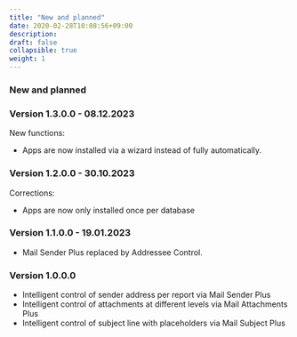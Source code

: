 ```yaml
---
title: "New and planned"
date: 2020-02-28T10:08:56+09:00
description: 
draft: false
collapsible: true
weight: 1
---
```

### New and planned

### Version 1.3.0.0 - 08.12.2023
New functions:
- Apps are now installed via a wizard instead of fully automatically.

### Version 1.2.0.0 - 30.10.2023
Corrections:
 - Apps are now only installed once per database

### Version 1.1.0.0 - 19.01.2023
- Mail Sender Plus replaced by Addressee Control.

### Version 1.0.0.0
- Intelligent control of sender address per report via Mail Sender Plus
- Intelligent control of attachments at different levels via Mail Attachments Plus
- Intelligent control of subject line with placeholders via Mail Subject Plus